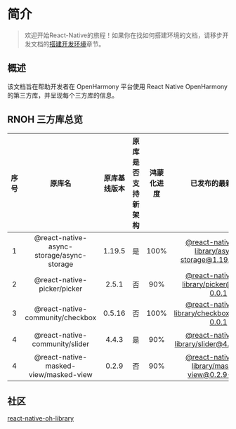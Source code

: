 # 简介

> 欢迎开始React-Native的旅程！如果你在找如何搭建环境的文档，请移步开发文档的[搭建开发环境](https://react-native-oh-library.gitee.io/docs/#/zh-cn/environment)章节。

## 概述

该文档旨在帮助开发者在 OpenHarmony 平台使用 React Native OpenHarmony 的第三方库，并呈现每个三方库的信息。

## RNOH 三方库总览

| 序号 | 原库名 | 原库基线版本 | 原库是否支持新架构 | 鸿蒙化进度 | 已发布的最新版本 | 文档链接
| :----------: | :----------: | :----------: | :----------: | :----------: | :----------: | :----------: |
| 1 | @react-native-async-storage/async-storage | 1.19.5 | 是 | 100% | [@react-native-oh-library/async-storage@1.19.5-0.0.3](https://github.com/react-native-oh-library/async-storage/releases/tag/1.19.5-0.0.3) | [链接](zh-cn/async-storage.md) |
| 2 | @react-native-picker/picker | 2.5.1 | 否 | 90% | [@react-native-oh-library/picker@2.5.1-0.0.1](https://github.com/react-native-oh-library/picker/releases/tag/2.5.1-0.0.1) | [链接](zh-cn/picker.md) |
| 3 | @react-native-community/checkbox | 0.5.16 | 否 | 100% | [@react-native-oh-library/checkbox@0.5.16-0.0.1](https://github.com/react-native-oh-library/react-native-checkbox/releases/tag/0.5.16-0.0.1) | [链接](zh-cn/react-native-checkbox.md) |
| 4 | @react-native-community/slider | 4.4.3 | 是 | 90% | [@react-native-oh-library/slider@4.4.3-0.1.1](https://github.com/react-native-oh-library/react-native-slider/releases/tag/4.4.3-0.1.1) | [链接](zh-cn/react-native-slider.md) |
| 4 | @react-native-masked-view/masked-view | 0.2.9 | 否 | 90% | [@react-native-oh-library/masked-view@0.2.9-0.0.1](https://github.com/react-native-oh-library/masked-view/releases/tag/0.2.9-0.0.1) | [链接](zh-cn/react-native-masked-view.md) |

## 社区

[react-native-oh-library](https://github.com/react-native-oh-library)